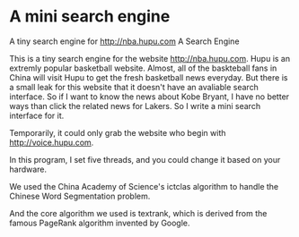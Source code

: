 # A mini search engine
A tiny search engine for http://nba.hupu.com
A Search Engine

This is a tiny search engine for the website http://nba.hupu.com. Hupu is an extremly popular basketball website. Almost, all of the baskteball fans in China will visit Hupu to get the fresh basketball news everyday. But there is a small leak for this website that it doesn't have an avaliable search interface. So if I want to know the news about Kobe Bryant, I have no better ways than click the related news for Lakers. So I write a mini search interface for it.

Temporarily, it could only grab the website who begin with http://voice.hupu.com.

In this program, I set five threads, and you could change it based on your hardware.

We used the China Academy of Science's ictclas algorithm to handle the Chinese Word Segmentation problem.

And the core algorithm we used is textrank, which is derived from the famous PageRank algorithm invented by Google.
